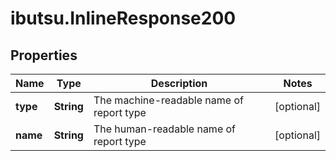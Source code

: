 # ibutsu.InlineResponse200

## Properties

Name | Type | Description | Notes
------------ | ------------- | ------------- | -------------
**type** | **String** | The machine-readable name of report type | [optional] 
**name** | **String** | The human-readable name of report type | [optional] 


